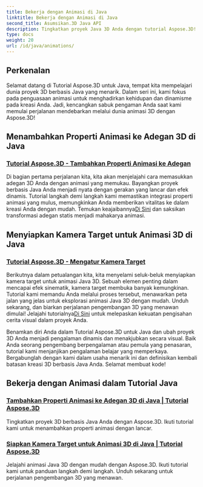 ```yaml
---
title: Bekerja dengan Animasi di Java
linktitle: Bekerja dengan Animasi di Java
second_title: Asumsikan.3D Java API
description: Tingkatkan proyek Java 3D Anda dengan tutorial Aspose.3D! Pelajari cara menambahkan properti animasi dan menyiapkan kamera target dengan lancar untuk pengembangan 3D yang menawan.
type: docs
weight: 20
url: /id/java/animations/
---
```

## Perkenalan

Selamat datang di Tutorial Aspose.3D untuk Java, tempat kita mempelajari dunia proyek 3D berbasis Java yang menarik. Dalam seri ini, kami fokus pada penguasaan animasi untuk menghadirkan kehidupan dan dinamisme pada kreasi Anda. Jadi, kencangkan sabuk pengaman Anda saat kami memulai perjalanan mendebarkan melalui dunia animasi 3D dengan Aspose.3D!

## Menambahkan Properti Animasi ke Adegan 3D di Java

### [Tutorial Aspose.3D - Tambahkan Properti Animasi ke Adegan](./add-animation-properties-to-scenes/)

 Di bagian pertama perjalanan kita, kita akan menjelajahi cara memasukkan adegan 3D Anda dengan animasi yang memukau. Bayangkan proyek berbasis Java Anda menjadi nyata dengan gerakan yang lancar dan efek dinamis. Tutorial langkah demi langkah kami memastikan integrasi properti animasi yang mulus, memungkinkan Anda memberikan vitalitas ke dalam kreasi Anda dengan mudah. Temukan keajaibannya[Di Sini](./add-animation-properties-to-scenes/) dan saksikan transformasi adegan statis menjadi mahakarya animasi.

## Menyiapkan Kamera Target untuk Animasi 3D di Java

### [Tutorial Aspose.3D - Mengatur Kamera Target](./set-up-target-camera/)

Berikutnya dalam petualangan kita, kita menyelami seluk-beluk menyiapkan kamera target untuk animasi Java 3D. Sebuah elemen penting dalam mencapai efek sinematik, kamera target membuka banyak kemungkinan. Tutorial kami memandu Anda melalui proses tersebut, menawarkan peta jalan yang jelas untuk eksplorasi animasi Java 3D dengan mudah. Unduh sekarang, dan biarkan perjalanan pengembangan 3D yang menawan dimulai! Jelajahi tutorialnya[Di Sini](./set-up-target-camera/) untuk melepaskan kekuatan pengisahan cerita visual dalam proyek Anda.

Benamkan diri Anda dalam Tutorial Aspose.3D untuk Java dan ubah proyek 3D Anda menjadi pengalaman dinamis dan menakjubkan secara visual. Baik Anda seorang pengembang berpengalaman atau pemula yang penasaran, tutorial kami menjanjikan pengalaman belajar yang memperkaya. Bergabunglah dengan kami dalam usaha menarik ini dan definisikan kembali batasan kreasi 3D berbasis Java Anda. Selamat membuat kode!

## Bekerja dengan Animasi dalam Tutorial Java
### [Tambahkan Properti Animasi ke Adegan 3D di Java | Tutorial Aspose.3D](./add-animation-properties-to-scenes/)
Tingkatkan proyek 3D berbasis Java Anda dengan Aspose.3D. Ikuti tutorial kami untuk menambahkan properti animasi dengan lancar.
### [Siapkan Kamera Target untuk Animasi 3D di Java | Tutorial Aspose.3D](./set-up-target-camera/)
Jelajahi animasi Java 3D dengan mudah dengan Aspose.3D. Ikuti tutorial kami untuk panduan langkah demi langkah. Unduh sekarang untuk perjalanan pengembangan 3D yang menawan.
